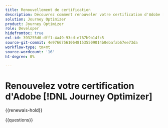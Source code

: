```yaml
---
title: Renouvellement de certification
description: Découvrez comment renouveler votre certification d'Adobe [!DNL Journey Optimizer] avant qu'elle n'expire.
solution: Journey Optimizer
product: Journey Optimizer
role: Developer
hidefromtoc: true
exl-id: 393255d0-dff1-4a49-93cd-e767b9b14fc5
source-git-commit: 4e9766756106481535509014b0ebafab67ee73da
workflow-type: tm+mt
source-wordcount: '16'
ht-degree: 0%

---
```


# Renouvelez votre certification d&#39;Adobe [!DNL Journey Optimizer]

{{renewals-hold}}

<!--

When you pass a certification exam, your certification is valid for two years

We're happy to announce that you are now able to renew your certification via a new, no-cost format. It involves using on-demand Experience League courses and tutorials—simply complete three activities to renew your certification at no cost. You must renew before your certification expires, or you will need to take the full exam to become certified again. 

>[!IMPORTANT]
>
>**Log in first:** The following links will function **only** after a **successful login** to the [Adobe Credential Management System](https://www.certmetrics.com/adobe){target="_blank"}.
>
><br>
>
>**To share a link:** If you would like to share the link to a renewal exam or assessment with a colleague, please link to the overall exam renewal page,  not the URL of the exam itself, to avoid login issues.

>[!NOTE]
>Expert renewal coming soon.

## Questions

View the certification [FAQ](https://experienceleague.adobe.com/docs/certification/certification/faq.html?lang=fr){target="_blank"}.

Additional questions? [Contact us](mailto:certif@adobe.com).

-->

{{questions}}
